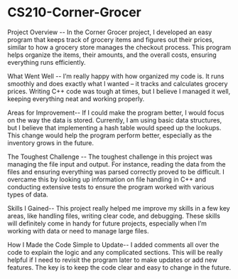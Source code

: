 # CS210-Corner-Grocer

Project Overview --
In the Corner Grocer project, I developed an easy program that keeps track of grocery items and figures out their prices, similar to how a grocery store manages the checkout process. This program helps organize the items, their amounts, and the overall costs, ensuring everything runs efficiently.

What Went Well --
I’m really happy with how organized my code is. It runs smoothly and does exactly what I wanted – it tracks and calculates grocery prices. Writing C++ code was tough at times, but I believe I managed it well, keeping everything neat and working properly.

Areas for Improvement--
If I could make the program better, I would focus on the way the data is stored. Currently, I am using basic data structures, but I believe that implementing a hash table would speed up the lookups. This change would help the program perform better, especially as the inventory grows in the future.

The Toughest Challenge --
The toughest challenge in this project was managing the file input and output. For instance, reading the data from the files and ensuring everything was parsed correctly proved to be difficult. I overcame this by looking up information on file handling in C++ and conducting extensive tests to ensure the program worked with various types of data.

Skills I Gained--
This project really helped me improve my skills in a few key areas, like handling files, writing clear code, and debugging. These skills will definitely come in handy for future projects, especially when I’m working with data or need to manage large files.

How I Made the Code Simple to Update--
I added comments all over the code to explain the logic and any complicated sections. This will be really helpful if I need to revisit the program later to make updates or add new features. The key is to keep the code clear and easy to change in the future.
